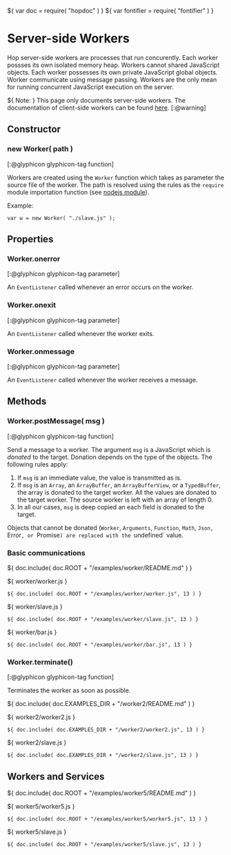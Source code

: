 ${ var doc = require( "hopdoc" ) }
${ var fontifier = require( "fontifier" ) }

Server-side Workers
===================

Hop server-side workers are processes that run concurently. Each
worker possses its own isolated memory heap. Workers cannot shared
JavaScript objects. Each worker possesses its own private JavaScript
global objects. Worker communicate using message passing. Workers
are the only mean for running concurrent JavaScript execution on the
server.

${ <span class="label label-warning">Note:</span> }
This page only documents server-side workers. The documentation of
client-side workers can be found [here](https://developer.mozilla.org/en/docs/Web/API/Worker).
[:@warning]

Constructor
-----------

### new Worker( path ) ###
[:@glyphicon glyphicon-tag function]

Workers are created using the `Worker` function which takes as parameter
the source file of the worker. The path is resolved using the rules
as the `require` module importation function
(see [nodejs module](https://nodejs.org/api/modules.html)).

Example:

```hopscript
var w = new Worker( "./slave.js" );
```

Properties
----------

### Worker.onerror ###
[:@glyphicon glyphicon-tag parameter]

An `EventListener` called whenever an error occurs on the worker.

### Worker.onexit ###
[:@glyphicon glyphicon-tag parameter]

An `EventListener` called whenever the worker exits.

### Worker.onmessage ###
[:@glyphicon glyphicon-tag parameter]

An `EventListener` called whenever the worker receives a message.

Methods
-------

### Worker.postMessage( msg ) ###
[:@glyphicon glyphicon-tag function]

Send a message to a worker. The argument `msg` is a JavaScript which
is _donated_ to the target. Donation depends on the type of the
objects. The following rules apply:

 1. If `msg` is an immediate value, the value is transmitted as is.
 2. If `msg` is an `Array`, an `ArrayBuffer`, an `ArrayBufferView`, or a
 `TypedBuffer`, the array is donated to the target worker. All the values are
 donated to the target worker. The source worker is left with an array of
 length 0.
 3. In all our cases, `msg` is deep copied an each field is donated to the
 target.

Objects that cannot be donated (`Worker`, `Arguments`, `Function`, `Math`,
`Json, `Error`, or `Promise`) are replaced with the `undefined` value.

### Basic communications ###

${ doc.include( doc.ROOT + "/examples/worker/README.md" ) }

${ <span class="label label-info">worker/worker.js</span> }

```hopscript
${ doc.include( doc.ROOT + "/examples/worker/worker.js", 13 ) }
```

${ <span class="label label-info">worker/slave.js</span> }

```hopscript
${ doc.include( doc.ROOT + "/examples/worker/slave.js", 13 ) }
```

${ <span class="label label-info">worker/bar.js</span> }

```hopscript
${ doc.include( doc.ROOT + "/examples/worker/bar.js", 13 ) }
```

### Worker.terminate() ###
[:@glyphicon glyphicon-tag function]

Terminates the worker as soon as possible.

${ doc.include( doc.EXAMPLES_DIR + "/worker2/README.md" ) }

${ <span class="label label-info">worker2/worker2.js</span> }

```hopscript
${ doc.include( doc.EXAMPLES_DIR + "/worker2/worker2.js", 13 ) }
```

${ <span class="label label-info">worker2/slave.js</span> }

```hopscript
${ doc.include( doc.EXAMPLES_DIR + "/worker2/slave.js", 13 ) }
```


Workers and Services
--------------------

${ doc.include( doc.ROOT + "/examples/worker5/README.md" ) }

${ <span class="label label-info">worker5/worker5.js</span> }

```hopscript
${ doc.include( doc.ROOT + "/examples/worker5/worker5.js", 13 ) }
```

${ <span class="label label-info">worker5/slave.js</span> }

```hopscript
${ doc.include( doc.ROOT + "/examples/worker5/slave.js", 13 ) }
```


